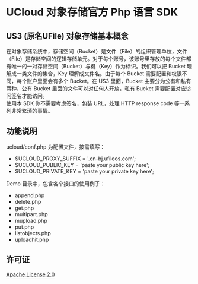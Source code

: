 # UCloud 对象存储官方 Php 语言 SDK

## US3 (原名UFile) 对象存储基本概念
在对象存储系统中，存储空间（Bucket）是文件（File）的组织管理单位，文件（File）是存储空间的逻辑存储单元。对于每个账号，该账号里存放的每个文件都有唯一的一对存储空间（Bucket）与键（Key）作为标识。我们可以把 Bucket 理解成一类文件的集合，Key 理解成文件名。由于每个 Bucket 需要配置和权限不同，每个账户里面会有多个 Bucket。在 US3 里面，Bucket 主要分为公有和私有两种，公有 Bucket 里面的文件可以对任何人开放，私有 Bucket 需要配置对应访问签名才能访问。  
使用本 SDK 你不需要考虑签名，包装 URL，处理 HTTP response code 等一系列非常繁琐的事情。

## 功能说明
ucloud/conf.php 为配置文件，按需填写：

-    $UCLOUD_PROXY_SUFFIX = '.cn-bj.ufileos.com';
-    $UCLOUD_PUBLIC_KEY = 'paste your public key here';
-    $UCLOUD_PRIVATE_KEY = 'paste your private key here';


Demo 目录中，包含各个接口的使用例子：
-    append.php
-    delete.php
-    get.php
-    multipart.php
-    mupload.php
-    put.php
-    listobjects.php
-    uploadhit.php


## 许可证
[Apache License 2.0](https://www.apache.org/licenses/LICENSE-2.0.html)
